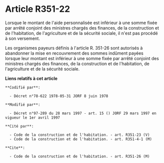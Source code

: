 # Article R351-22

Lorsque le montant de l'aide personnalisée est inférieur à une somme fixée par arrêté conjoint des ministres chargés des
finances, de la construction et de l'habitation, de l'agriculture et de la sécurité sociale, il n'est pas procédé à son
versement.

Les organismes payeurs définis à l'article R. 351-26 sont autorisés à abandonner la mise en recouvrement des sommes indûment
payées lorsque leur montant est inférieur à une somme fixée par arrêté conjoint des ministres chargés des finances, de la
construction et de l'habitation, de l'agriculture et de la sécurité sociale.

**Liens relatifs à cet article**

	**Codifié par**:

	  - Décret n°78-622 1978-05-31 JORF 8 juin 1978

	**Modifié par**:

	  - Décret n°97-289 du 28 mars 1997 - art. 15 () JORF 29 mars 1997 en vigueur le 1er avril 1997

	**Cité par**:

	  - Code de la construction et de l'habitation. - art. R351-23 (V)
	  - Code de la construction et de l'habitation. - art. R351-4-1 (M)

	**Cite**:

	  - Code de la construction et de l'habitation. - art. R351-26 (M)
